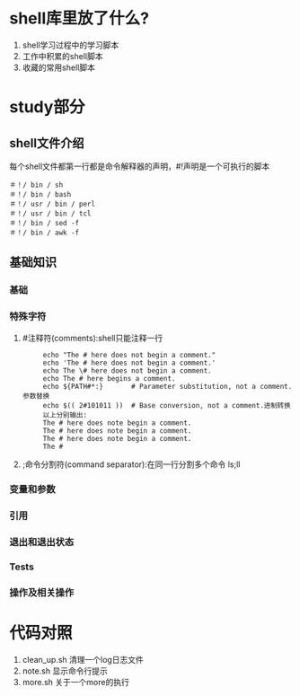 # shell库里放了什么?

1. shell学习过程中的学习脚本
2. 工作中积累的shell脚本
3. 收藏的常用shell脚本

# study部分

## shell文件介绍

每个shell文件都第一行都是命令解释器的声明，#!声明是一个可执行的脚本

    ＃！/ bin / sh 
    ＃！/ bin / bash 
    ＃！/ usr / bin / perl 
    ＃！/ usr / bin / tcl 
    ＃！/ bin / sed -f 
    ＃！/ bin / awk -f

## 基础知识

### 基础
### 特殊字符

1. #注释符(comments):shell只能注释一行

            echo "The # here does not begin a comment."
            echo 'The # here does not begin a comment.'
            echo The \# here does not begin a comment.
            echo The # here begins a comment.
            echo ${PATH#*:}       # Parameter substitution, not a comment. 参数替换
            echo $(( 2#101011 ))  # Base conversion, not a comment.进制转换
            以上分别输出:
            The # here does note begin a comment.
            The # here does note begin a comment.
            The # here does note begin a comment.
            The #

2. ;命令分割符(command separator):在同一行分割多个命令 
    ls;ll


### 变量和参数
### 引用
### 退出和退出状态
### Tests
### 操作及相关操作



# 代码对照
1. clean_up.sh 清理一个log日志文件
2. note.sh 显示命令行提示
3. more.sh 关于一个more的执行
